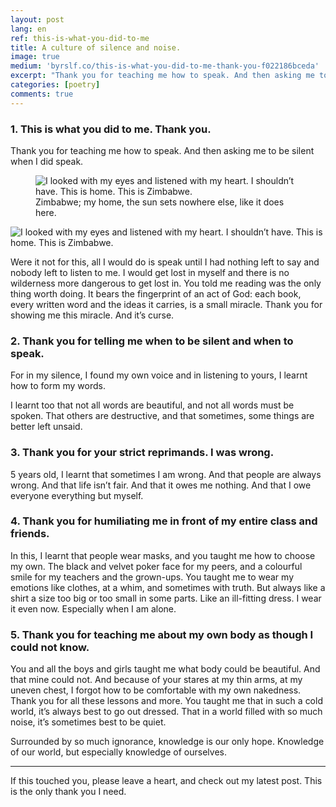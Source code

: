 ```yaml
---
layout: post
lang: en
ref: this-is-what-you-did-to-me
title: A culture of silence and noise.
image: true
medium: 'byrslf.co/this-is-what-you-did-to-me-thank-you-f022186bceda'
excerpt: "Thank you for teaching me how to speak. And then asking me to be silent when I did speak."
categories: [poetry]
comments: true
---
```


### 1. This is what you did to me. Thank you.
Thank you for teaching me how to speak. And then asking me to be silent when I did speak.

<figure class="sidebar">
  <img
  	srcset="{{ site.assets }}{{ site.images }}this-is-what-you-did-to-me-large.jpg 2000w,
  	        {{ site.assets }}{{ site.images }}this-is-what-you-did-to-me.jpg 1000w,
  	        {{ site.assets }}{{ site.images }}this-is-what-you-did-to-me-small.jpg 500w"
    sizes="(min-width: 769px): 25vw, calc(100vw - 4rem)"
  	src="{{ site.assets }}{{ site.images }}this-is-what-you-did-to-me.jpg"
  	alt="I looked with my eyes and listened with my heart. I shouldn’t have. This is home. This is Zimbabwe.">
  <figcaption>Zimbabwe; my home, the sun sets nowhere else, like it does here.</figcaption>
</figure>

![I looked with my eyes and listened with my heart. I shouldn’t have. This is home. This is Zimbabwe.](https://cdn-images-1.medium.com/max/1000/1*SKRgof8_YJA6RppMCYK-fQ.jpeg)


 Were it not for this, all I would do is speak until I had nothing left to say and nobody left to listen to me. I would get lost in myself and there is no wilderness more dangerous to get lost in. You told me reading was the only thing worth doing. It bears the fingerprint of an act of God: each book, every written word and the ideas it carries, is a small miracle. Thank you for showing me this miracle. And it’s curse.



### 2. Thank you for telling me when to be silent and when to speak.
For in my silence, I found my own voice and in listening to yours, I learnt how to form my words.


I learnt too that not all words are beautiful, and not all words must be spoken. That others are destructive, and that sometimes, some things are better left unsaid.



### 3. Thank you for your strict reprimands. I was wrong.
5 years old, I learnt that sometimes I am wrong. And that people are always wrong. And that life isn’t fair. And that it owes me nothing. And that I owe everyone everything but myself.



### 4. Thank you for humiliating me in front of my entire class and friends.
In this, I learnt that people wear masks, and you taught me how to choose my own. The black and velvet poker face for my peers, and a colourful smile for my teachers and the grown-ups. You taught me to wear my emotions like clothes, at a whim, and sometimes with truth. But always like a shirt a size too big or too small in some parts. Like an ill-fitting dress. I wear it even now. Especially when I am alone.



### 5. Thank you for teaching me about my own body as though I could not know.

You and all the boys and girls taught me what body could be beautiful. And that mine could not. And because of your stares at my thin arms, at my uneven chest, I forgot how to be comfortable with my own nakedness. 
Thank you for all these lessons and more. You taught me that in such a cold world, it’s always best to go out dressed. That in a world filled with so much noise, it’s sometimes best to be quiet.


Surrounded by so much ignorance, knowledge is our only hope. Knowledge of our world, but especially knowledge of ourselves.


---

If this touched you, please leave a heart, and check out my latest post. This is the only thank you I need.
